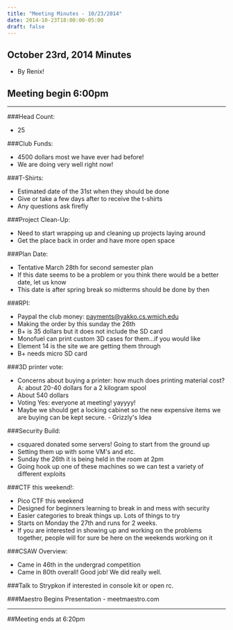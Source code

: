 ```yaml
---
title: "Meeting Minutes - 10/23/2014"
date: 2014-10-23T18:00:00-05:00
draft: false
---
```


## October 23rd, 2014 Minutes
* By Renix!

## Meeting begin 6:00pm

 - - -

###Head Count:
* 25

###Club Funds:
* 4500 dollars most we have ever had before!
* We are doing very well right now! 

###T-Shirts:
* Estimated date of the 31st when they should be done
* Give or take a few days after to receive the t-shirts
* Any questions ask firefly

###Project Clean-Up:
* Need to start wrapping up and cleaning up projects laying around
* Get the place back in order and have more open space

###Plan Date:
* Tentative March 28th for second semester plan
* If this date seems to be a problem or you think there would be a better date, let us know
* This date is after spring break so midterms should be done by then

###RPI:
* Paypal the club money: payments@yakko.cs.wmich.edu
* Making the order by this sunday the 26th
* B+ is 35 dollars but it does not include the SD card
* Monofuel can print custom 3D cases for them...if you would like
* Element 14 is the site we are getting them through
* B+ needs micro SD card

###3D printer vote:
* Concerns about buying a printer: how much does printing material cost? A: about 20-40 dollars for a 2 kilogram spool
* About 540 dollars
* Voting Yes: everyone at meeting! yayyyy!
* Maybe we should get a locking cabinet so the new expensive items we are buying can be kept secure. - Grizzly's Idea

###Security Build:
* csquared donated some servers! Going to start from the ground up
* Setting them up with some VM's and etc.
* Sunday the 26th it is being held in the room at 2pm
* Going hook up one of these machines so we can test a variety of different exploits

###CTF this weekend!:
* Pico CTF this weekend
* Designed for beginners learning to break in and mess with security
* Easier categories to break things up. Lots of things to try
* Starts on Monday the 27th and runs for 2 weeks.
* If you are interested in showing up and working on the problems together, people will for sure be here on the weekends working on it

###CSAW Overview:
* Came in 46th in the undergrad competition
* Came in 80th overall! Good job! We did really well.

###Talk to Strypkon if interested in console kit or open rc.

###Maestro Begins Presentation - meetmaestro.com

- - - 

##Meeting ends at 6:20pm
